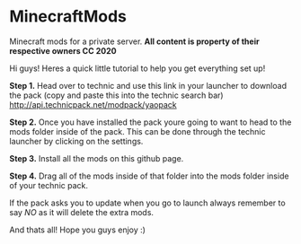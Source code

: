 # MinecraftMods
Minecraft mods for a private server. **All content is property of their respective owners CC 2020**

Hi guys! Heres a quick little tutorial to help you get everything set up!

**Step 1.**
Head over to technic and use this link in your launcher to download the pack (copy and paste this into the technic search bar)
 http://api.technicpack.net/modpack/yaopack
 
**Step 2.**
Once you have installed the pack youre going to want to head to the mods folder inside of the pack.
This can be done through the technic launcher by clicking on the settings.

**Step 3.**
Install all the mods on this github page.

**Step 4.**
Drag all of the mods inside of that folder into the mods folder inside of your technic pack.

If the pack asks you to update when you go to launch always remember to say *NO* as it will delete
the extra mods.

And thats all! Hope you guys enjoy :)
